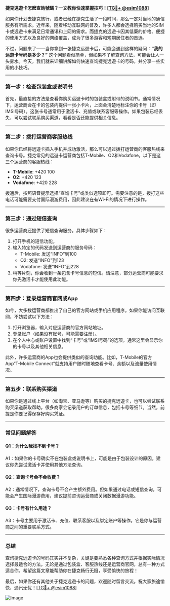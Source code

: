 **捷克遠遊卡怎麽查詢號碼？一文教你快速掌握技巧！[[TG💪+ @esim1088](https://t.me/s/esim1088)]**

如果你计划去捷克旅行，或者已经在捷克生活了一段时间，那么一定对当地的通信服务有所需求。近年来，随着移动互联网的普及，许多人都会选择购买当地的SIM卡或远遊卡来满足日常通讯和上网的需求。而捷克的远遊卡因其低廉的价格、便捷的使用方式以及良好的网络覆盖，成为了很多游客和短期居住者的首选。

不过，问题来了——当你拿到一张捷克远遊卡后，可能会遇到这样的疑问：**“我的远遊卡号码是多少？”** 这个问题看似简单，但如果不了解查询方法，可能会让人一头雾水。今天，我们就来详细讲解如何快速查询捷克远遊卡的号码，并分享一些实用的小技巧。

---

### **第一步：检查包装盒或说明书**
首先，最直接的方法是查看你购买远遊卡时的包装盒或附带的说明书。通常情况下，运营商会在卡的包装内提供一张小卡片，上面会清楚地标注你的卡号（即IMSI号码）。这张卡号通常用于激活卡、充值或联系客服等操作。如果包装已经丢失，可以尝试联系购买渠道，看看是否还能提供相关信息。

---

### **第二步：拨打运营商客服热线**
如果你已经将远遊卡插入手机并成功激活，那么可以通过拨打运营商的客服热线来查询卡号。捷克常见的远遊卡运营商包括T-Mobile、O2和Vodafone。以下是这三个运营商的客服热线：

- **T-Mobile**: +420 100
- **O2**: +420 123
- **Vodafone**: +420 228

拨通后，按照语音提示选择“查询卡号”或类似选项即可。需要注意的是，拨打这些电话可能需要支付国际漫游费用，因此建议在有Wi-Fi的情况下进行操作。

---

### **第三步：通过短信查询**
很多运营商还提供了短信查询服务。具体步骤如下：

1. 打开手机的短信功能。
2. 输入特定的代码发送到运营商的服务号码：
   - T-Mobile: 发送“INFO”到100
   - O2: 发送“INFO”到123
   - Vodafone: 发送“INFO”到228
3. 稍等片刻，你会收到一条包含卡号信息的短信。请注意，部分运营商可能要求你先激活卡才能使用此功能。

---

### **第四步：登录运营商官网或App**
如今，大多数运营商都推出了自己的官方网站或手机应用程序。如果你能访问互联网，不妨尝试以下方法：

1. 打开浏览器，输入对应运营商的官方网站地址。
2. 登录账户（如果没有账号，可能需要注册）。
3. 在个人中心或账户设置中找到“卡号”或“IMSI号码”的选项。通常这里会显示你的卡号以及其他相关信息。

此外，许多运营商的App也会提供类似的查询功能。比如，T-Mobile的官方App“T-Mobile Connect”就支持用户随时随地查看卡号、余额以及流量使用情况。

---

### **第五步：联系购买渠道**
如果你是通过线上平台（如淘宝、亚马逊等）购买的捷克远遊卡，也可以尝试联系购买渠道获取帮助。很多商家会记录用户的订单信息，包括卡号等细节。当然，前提是你要记得保存好购买凭证。

---

### **常见问题解答**

#### Q1：为什么我找不到卡号？
A1：如果你的卡号确实不在包装盒或说明书上，可能是由于包装设计的原因。建议你先尝试激活卡并使用其他方法查询。

#### Q2：查询卡号会不会收费？
A2：通常情况下，查询卡号不会产生额外费用。但如果通过电话或短信查询，可能会产生国际漫游费用，建议提前咨询运营商或关闭数据漫游功能。

#### Q3：卡号有什么用途？
A3：卡号主要用于激活卡、充值、联系客服以及绑定账户等操作。它是你与运营商之间的重要联系方式。

---

### **总结**
查询捷克远遊卡的号码其实并不复杂，关键是要熟悉各种查询方式并根据实际情况选择最适合的方法。无论是通过包装盒、客服热线还是运营商官网，总有一种方式适合你。希望这篇文章能帮助你在捷克畅行无阻，享受愉快的旅程！

最后，如果你还有其他关于捷克远遊卡的问题，欢迎随时留言交流。祝大家旅途愉快，通讯无忧！[[TG💪+ @esim1088](https://t.me/s/esim1088)]

![Image](https://i.postimg.cc/4NQfJmqS/Snipaste-2025-05-13-00-14-12.png)